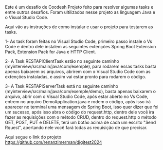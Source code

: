 Este é um desafio de Coodesh Projeto feito para resolver algumas tasks e entre outros desafios. Foram ultilizados nesse projeto as linguagem Java e o Visual Studio Code.

Aqui vão as instruções de como instalar e usar o projeto para testarem as tasks.

1- As task foram feitas no Visual Studio Code, primeiro passo instale o Vs Code e dentro dele instalem as seguintes extenções Spring Boot Extension Pack, Extension Pack for Java e HTTP Client.

2- A Task RESTAPIClientTask estão no seguinte caminho (myinterview/src/main/java/com/exemple), para rodarem essas tasks basta apenas baixarem os arquivos, abrirem com o Visual Studio Code com as extenções instaladas, e assim vai estar pronto para rodarem o código.

3- A Task RESTAPIServerTask está no seguinte caminho (myinterview/src/main/java/com/exemple/demo), basta apenas baixarem o arquivo, abrir com o Visual Studio Code, após estar aberto no Vs Code, entrem no arquivo DemoApplication.java e rodem o código, após isso irá aparecer no terminal uma mensagem do Spring Boot, isso quer dizer que foi um sucesso, após isso abra o código do request.http, dentro dele você ira fazer as requisições com o método CRUD, dentro do request.http o método GET, POST, PUT e DELETE, terá um botão acima de cada um escrito "Send Rquest", apertando nele você fará todas as requisição de que precisar.

Aqui segue o link do projeto https://github.com/renanzimerman/digitest2024